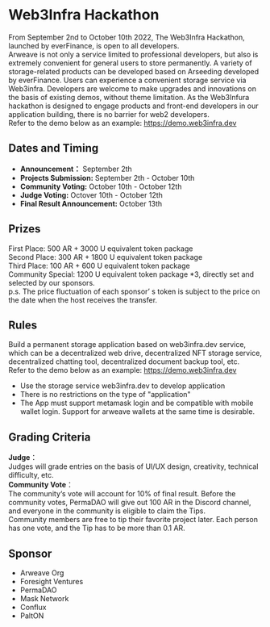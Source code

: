 # Web3Infra Hackathon
From September 2nd to October 10th 2022, The Web3Infra Hackathon, launched by everFinance, is open to all developers.   
Arweave is not only a service limited to professional developers, but also is extremely convenient for general users to store permanently. A variety of storage-related products can be developed based on Arseeding developed by everFinance. Users can experience a convenient storage service via Web3infra. Developers are welcome to make upgrades and innovations on the basis of existing demos, without theme limitation. As the Web3Infura hackathon is designed to engage products and front-end developers in our application building, there is no barrier for web2 developers.   
Refer to the demo below as an example: https://demo.web3infra.dev

## Dates and Timing
- **Announcement：** September 2th
- **Projects Submission:** September 2th - October 10th
- **Community Voting:** October 10th - October 12th
- **Judge Voting:** Octover 10th - October 12th
- **Final Result Announcement:** October 13th

## Prizes
First Place: 500 AR + 3000 U equivalent token package   
Second Place: 300 AR + 1800 U equivalent token package   
Third Place: 100 AR + 600 U equivalent token package   
Community Special: 1200 U equivalent token package *3, directly set and selected by our sponsors.   
p.s. The price fluctuation of each sponsor’ s token is subject to the price on the date when the host receives the transfer.   

## Rules
Build a permanent storage application based on web3infra.dev service, which can be a decentralized web drive, decentralized NFT storage service, decentralized chatting tool, decentralized document backup tool, etc.    
Refer to the demo below as an example: https://demo.web3infra.dev
- Use the storage service web3infra.dev to develop application   
- There is no restrictions on the type of "application"   
- The App must support metamask login and be compatible with mobile wallet login. Support for arweave wallets at the same time is desirable.   

## Grading Criteria
**Judge**：   
Judges will grade entries on the basis of UI/UX design, creativity, technical difficulty, etc.   
**Community Vote**：    
The community‘s vote will account for 10% of final result. Before the community votes, PermaDAO will give out 100 AR in the Discord channel, and everyone in the community is eligible to claim the Tips.   
Community members are free to tip their favorite project later. Each person has one vote, and the Tip has to be more than 0.1 AR.    

## Sponsor
- Arweave Org
- Foresight Ventures
- PermaDAO
- Mask Network
- Conflux
- PaltON



